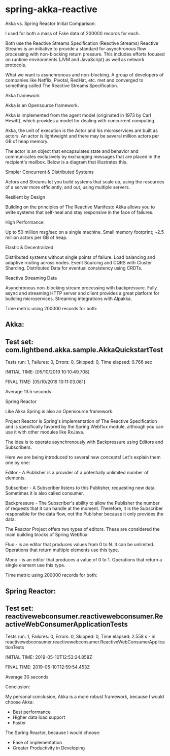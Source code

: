 # spring-akka-reactive

Akka vs. Spring Reactor Initial Comparison:

I used for both a mass of Fake data of 200000 records for each.

Both use the Reactive Streams Specification (Reactive Streams)
Reactive Streams is an initiative to provide a standard for asynchronous flow processing with non-blocking return pressure. This includes efforts focused on runtime environments (JVM and JavaScript) as well as network protocols.

What we want is asynchronous and non-blocking. A group of developers of companies like Netflix, Pivotal, RedHat, etc. met and converged to something called The Reactive Streams Specification.

Akka framework

Akka is an Opensource framework.

Akka is implemented from the agent model (originated in 1973 by Carl Hewitt), which provides a model for dealing with concurrent computing.

Akka, the unit of execution is the Actor and his microservices are built as actors. An actor is lightweight and there may be several million actors per GB of heap memory.

The actor is an object that encapsulates state and behavior and communicates exclusively by exchanging messages that are placed in the recipient's mailbox. Below is a diagram that illustrates this.

Simpler Concurrent & Distributed Systems

Actors and Streams let you build systems that scale up, using the resources of a server more efficiently, and out, using multiple servers.

Resilient by Design

Building on the principles of The Reactive Manifesto Akka allows you to write systems that self-heal and stay responsive in the face of failures.

High Performance

Up to 50 million msg/sec on a single machine. Small memory footprint; ~2.5 million actors per GB of heap.

Elastic & Decentralized

Distributed systems without single points of failure. Load balancing and adaptive routing across nodes. Event Sourcing and CQRS with Cluster Sharding. Distributed Data for eventual consistency using CRDTs.

Reactive Streaming Data

Asynchronous non-blocking stream processing with backpressure. Fully async and streaming HTTP server and client provides a great platform for building microservices. Streaming integrations with Alpakka.

Time metric using 200000 records for both:

Akka:
-------------------------------------------------------------------------------
Test set: com.lightbend.akka.sample.AkkaQuickstartTest
-------------------------------------------------------------------------------
Tests run: 1, Failures: 0, Errors: 0, Skipped: 0, Time elapsed: 0.766 sec

INITIAL TIME: [05/10/2019 10:10:49.708]

FINAL TIME: [05/10/2019 10:11:03.081]

Average 13.5 seconds

Spring Reactor

Like Akka Spring is also an Opensource framework.

Project Reactor is Spring's implementation of The Reactive Specification and is specifically favored by the Spring Webflux module, although you can use it with other modules like RxJava.

The idea is to operate asynchronously with Backpressure using Editors and Subscribers.

Here we are being introduced to several new concepts! Let's explain them one by one:

Editor - A Publisher is a provider of a potentially unlimited number of elements.

Subscriber - A Subscriber listens to this Publisher, requesting new data. Sometimes it is also called consumer.

Backpressure - The Subscriber's ability to allow the Publisher the number of requests that it can handle at the moment. Therefore, it is the Subscriber responsible for the data flow, not the Publisher because it only provides the data.

The Reactor Project offers two types of editors. These are considered the main building blocks of Spring Webflux:

Flux - is an editor that produces values from 0 to N. It can be unlimited. Operations that return multiple elements use this type.

Mono - is an editor that produces a value of 0 to 1. Operations that return a single element use this type.

Time metric using 200000 records for both:

Spring Reactor:
-------------------------------------------------------------------------------
Test set: reactivewebconsumer.reactivewebconsumer.ReactiveWebConsumerApplicationTests
-------------------------------------------------------------------------------
Tests run: 1, Failures: 0, Errors: 0, Skipped: 0, Time elapsed: 2.558 s - in reactivewebconsumer.reactivewebconsumer.ReactiveWebConsumerApplicationTests

INITIAL TIME: 2019-05-10T12:53:24.858Z

FINAL TIME: 2019-05-10T12:59:54.453Z 

Average 30 seconds

Conclusion:

My personal conclusion, Akka is a more robust framework, because I would choose Akka: 

- Best performance
- Higher data load support
- Faster

The Spring Reactor, because I would choose:

- Ease of implementation
- Greater Productivity in Developing

